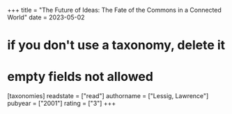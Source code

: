 +++
title = "The Future of Ideas: The Fate of the Commons in a Connected World"
date = 2023-05-02
# if you don't use a taxonomy, delete it
# empty fields not allowed
[taxonomies]
  readstate = ["read"]
  authorname = ["Lessig, Lawrence"]
  pubyear = ["2001"]
  rating = ["3"]
+++

